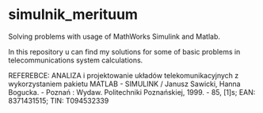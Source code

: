 # simulnik_merituum
Solving problems with usage of MathWorks Simulink and Matlab.

In this repository u can find my solutions for some of basic problems in telecommunications system calculations. 

REFEREBCE: ANALIZA i projektowanie układów telekomunikacyjnych z wykorzystaniem pakietu MATLAB - SIMULINK / Janusz Sawicki, Hanna Bogucka. - Poznań : Wydaw. Politechniki Poznańskiej, 1999. - 85, [1]s; EAN: 8371431515; TIN: T094532339